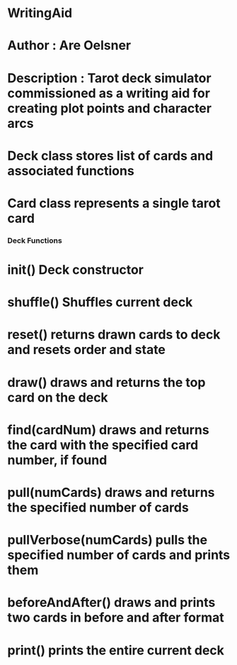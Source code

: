 # WritingAid
# Author : Are Oelsner
# Description : Tarot deck simulator commissioned as a writing aid for creating plot points and character arcs

# Deck class stores list of cards and associated functions
# Card class represents a single tarot card

### Deck Functions
# __init__()        Deck constructor
# shuffle()         Shuffles current deck
# reset()           returns drawn cards to deck and resets order and state
# draw()            draws and returns the top card on the deck
# find(cardNum)     draws and returns the card with the specified card number, if found
# pull(numCards)    draws and returns the specified number of cards
# pullVerbose(numCards) pulls the specified number of cards and prints them
# beforeAndAfter()  draws and prints two cards in before and after format
# print()           prints the entire current deck
